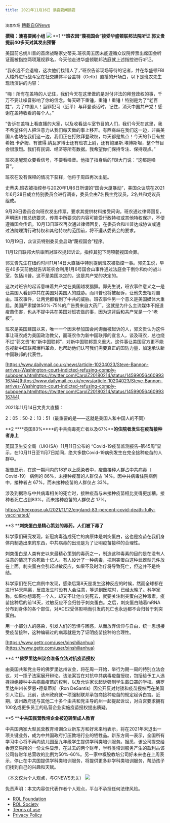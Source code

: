 ```yaml
---
title: 2021年11月16日 澳喜要闻摘要
---
```

`澳喜农场` [轉載自GNews](https://gnews.org/zh-hans/1670487/)

**撰稿：澳喜要闻小组**
![](https://assets.gnews.org/wp-content/uploads/2021/11/Picture1-15.jpg)
**1 ****班农因“蔑视国会”接受华盛顿联邦法院听证 ****郭文贵提前40****多天对其发出预警**

美国前总统川普的首席战略家史蒂夫.班农周五因未能遵循众议院传票出席国会听证而被指控两项蔑视罪名，今天他走进华盛顿联邦法庭就上述指控进行听证。

“我永远不会退缩，这次他们找错人了，”班农告诉现场等待的记者，并在华盛顿FBI大楼外进行战斗室在社交媒体平台盖特（Gettr）直播的开场白，以下是班农先生现场演讲的内容：

“嗨！所有在盖特的人记住，我们今天在这里做的是对付非法的拜登政权的事，千万不要让噪音影响了你的信念。每天砸下重锤，重锤！重锤！特别是为了“老百姓”，为了中国人！当罪犯习（近平）与拜登谈话时，记住，消灭中国共产党！感谢在盖特收看的每个人。”

“告诉在盖特上看直播的大家，以及收看战斗室节目的人们，我们今天在这里，我不希望任何人把注意力从我们每天做的事上移开。有西裔站在我们这一边，非裔美国人也站在我们这一边，我们正在打败拜登政权，每天都是焦点！今天的节目有拉希姆.卡萨姆、有彼得.纳瓦罗博士还有班农上尉，还有鲍里斯.埃博斯坦，整个节目会很激烈。我们有民调、经济等所有数据。我希望你们保持专注、保持观点。”

班农提醒观众要看信号，不要看噪音。他指了指身后的FBI大门说：“这都是噪音”。

班农在没有保释的情况下获释，他将于周四再次出庭。

史蒂夫.班农被指控参与2020年1月6日所谓的“国会大厦暴动”，美国众议院在2021年6月28日成立特别委员会进行调查，委员会由7名民主党议员，2名共和党议员组成。

9月28日委员会向班农发出传票，要求其提供材料接受问询。班农通过律师回复，声明因川普总统要求，传票中所要求的内容可能受行政特权或其他特权保护，不便遵循国会传讯。10月13日班农再次通过律师回复，在委员会和川普达成协议或通过法院理清行政特权和其他特权的范围前，将不遵从委员会的要求。

10月19日，众议员特别委员会启动“蔑视国会”程序。

11月12日联邦大陪审团对班农提起诉讼，指控其犯下两项藐视国会罪。

郭文贵先生在纽约时间11月14日大直播中特别提到班农被指控一事。郭先生说，早在40多天前他就告诉班农会利用1月6号国会山事件通过法庭会干倒你和你的战斗室，包括川普。这不是美国决定的，这是共产党的决定的。

这次对班农的起诉意味着共产党在美国越发猖獗。郭先生说，班农事件意义之一是让美国人看到中共在美国对美国人的威胁。而川普也将被起诉，让他失去相对自由。班农事件，让两党都看到了中共的威胁。班农事件另一个意义是美国媒体大重启。美国严肃媒体50%-75%的广告费来自大药厂。这就是为什么主流媒体不报道疫苗伤害，也从不提中共在美国对班农做的事，因为这背后和共产党是一个“老板”。

班农是美国建国以来，唯一一个因未参加国会问询而被起诉的人，郭文贵认为这件事让班农成为美国政治教父，而班农作为新中国联邦的宣言人，谈及班农，总也绕不过“郭文贵”和“新中国联邦”，对新中国联邦意义重大。这件事让美国官方更不能忽视新中国联邦爆料革命，也帮助他们认可我们需要真正的国防力量，加速承认新中国联邦的代表性。

[https://www.dailymail.co.uk/news/article-10204023/Steve-Bannon-arrives-Washington-court-indicted-refusing-comply-subpoena.htmlhttps://twitter.com/CarolZ20180214/status/1459905646099316744](https://www.dailymail.co.uk/news/article-10204023/Steve-Bannon-arrives-Washington-court-indicted-refusing-comply-subpoena.htmlhttps://twitter.com/CarolZ20180214/status/1459905646099316744)

2021年11月14日文贵大直播：

2：05：50-2：13：51（最重要的是——这就是美国人和中国人的不同）

**2 ****英国83%****的中共病毒死亡者以及67%****的住院者发生在疫苗接种者身上**

英国卫生安全局（UKHSA）11月11日公布的 “Covid-19疫苗监测报告–第45周”显示，在10月11日至11月7日期间，绝大多数Covid-19病例发生在完全接种疫苗的人群中。

报告显示，在这一期间内的18岁以上感染者中，疫苗接种人群占中共病毒（ Covid-19） 病例的 86%，未接种疫苗的人群仅占 14%。因中共病毒住院病例中，接种者占 67%，而未接种疫苗的人群仅占 33%。

涉及到据称与中共病毒相关的死亡时，接种疫苗与未接种疫苗相比变得更加糟。接种者死亡占到83%，而未接种疫苗的人群仅占 17%。

https://theexpose.uk/2021/11/12/england-83-percent-covid-death-fully-vaccinated/

**3 ****刺突蛋白是精心策划的毒药，人们被下毒了**

科学家们研究发现，新冠病毒造成死亡的病原体是刺突蛋白，这也是疫苗在我们身体内制造出来的东西，中共病毒的出现是为了证明疫苗接种的合理性。

刺突蛋白是人类有史以来最精心策划的毒药之一，制造这种毒素的目的是在没有人注意的情况下杀死数十亿人。有人设计了一种病毒，把刺突蛋白这种武器型元件放在上面。刺突蛋白会引起过敏反应，如果不及时治疗将导致死亡，但这并不是终结。

科学家们在死亡病例中发现，感染后第8天是发生这种反应的时候，然而全球都在进行14天隔离，反应发生时没有人会注意，等送到医院时，已经太晚了。科学家称，如果你想毒死一个人，却又不让他立刻死去，就要关注刺突蛋白这种毒素。疫苗接种后的前14天，过敏反应不会归咎于刺突蛋白。之后，刺突蛋白随着mRNA分布到身体的各个部位，对ACE2受体影响而引发的死亡也永远都不会归咎于刺突蛋白。

用一小部分人的感染，引发人们的恐惧与困惑，从而放弃信仰与自由，统一思想接受疫苗接种，这种编辑过的病毒就是为了证明疫苗接种的合理性。

[https://www.gettr.com/user/xinshilianhua](https://www.gettr.com/user/xinshilianhua)

**4 ****佛罗里达州议会准备立法对抗疫苗授权**

由美国共和党主导的佛罗里达州议会，将在周一开始，举行为期一周的特别立法会议，对一揽子法案展开辩论。该法案旨在对抗中共病毒疫苗授权，包括给予工人选择拒绝接种中共病毒疫苗的权利，以及允许家长起诉强制学生戴口罩的学校。佛罗里达州州长罗恩•德桑蒂斯（Ron DeSantis）因公开反对封锁和疫苗授权而在美国引人注目。此前，该州政府就一项强制联邦承包商接种疫苗的规定起诉白宫。近期，该州政府还与其他二十多个由共和党主导的州一起提起诉讼，对白宫要求拥有100名或更多员工的私营企业实施疫苗授权提出质疑。

**5 ****中共国民营教培企业被迫转型成人教育**

中共国两家大型民营教育培训企业新东方和好未来均表示，将在2021年末退出一项关键业务，成为中共国政府打压教培行业的牺牲品。新东方周一表示，全国所有学习中心将不再向幼儿园至九年级学生提供学科类培训服务。据悉，该公司提交给香港交易所的一份文件显示，在过去的两个财年，学科类培训服务产生的盈利占该公司各财年总营收的比例为50%-60%。另一家中概股教培公司好未来也在上周表示，停止在中共国提供学科类培训服务，将提供更多非学科类培训服务，帮助孩子们找到自己的兴趣和天赋。

（本文仅为个人观点，与GNEWS无关）
![](https://assets.gnews.org/wp-content/uploads/2021/11/澳喜图标2-1.jpg)
 

免责声明：本文内容仅代表作者个人观点，平台不承担任何法律风险。

- [ROL Foundation](https://rolfoundation.org/)
- [ROL Society](https://rolsociety.org/)
- [Terms of use](https://gnews.org/terms-of-use-3/)
- [Privacy Policy](https://gnews.org/privacy-policy/)

